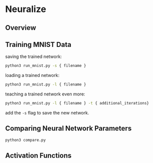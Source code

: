 # Neuralize #

## Overview ##

## Training MNIST Data ##
saving the trained network:
```bash
python3 run_mnist.py -s { filename }
```
loading a trained network:
```bash
python3 run_mnist.py -l { filename }
```
teaching a trained network even more:
```bash
python3 run_mnist.py -l { filename } -t { additional_iterations}
```
add the `-s` flag to save the new network.

## Comparing Neural Network Parameters ##
```bash
python3 compare.py
```

## Activation Functions ##